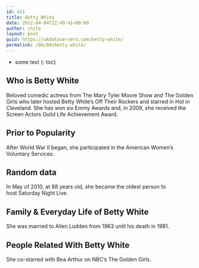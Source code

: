 ```yaml
---
id: 411
title: Betty White
date: 2012-04-04T22:49:41+00:00
author: chito
layout: post
guid: https://ukdataservers.com/betty-white/
permalink: /04/04/betty-white/
---
```


* some text
{: toc}


## Who is  Betty White
                  
                  
                  
Beloved comedic actress from The Mary Tyler Moore Show and The Golden Girls who later hosted Betty White&#8217;s Off Their Rockers and starred in Hot in Cleveland. She has won six Emmy Awards and, in 2009, she received the Screen Actors Guild Life Achievement Award. 
                  
                
                
                
## Prior to Popularity 
                  
                  
                  
After World War II began, she participated in the American Women&#8217;s Voluntary Services.
                  
                
                
                
## Random data 
                  
                  
                  
In May of 2010, at 88 years old, she became the oldest person to host Saturday Night Live.
                  
                
                
                
## Family & Everyday Life of Betty White
                  
                  
                  
She was married to Allen Ludden from 1963 until his death in 1981. 
                  
                
                
                
## People Related With  Betty White
                  
                  
                  
She co-starred with Bea Arthur on NBC&#8217;s The Golden Girls.
                  
                
              
            
          
          
          
    
    
  
